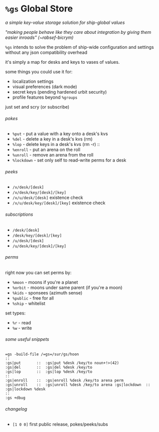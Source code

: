 #   `%gs` Global Store

_a simple key-value storage solution for ship-global values_

_"making people behave like they care about integration by giving them easier inroads" (~rabsef-bicrym)_

`%gs` intends to solve the problem of ship-wide configuration and
settings without any json compatibility overhead

it's simply a map for desks and keys to vases of values.

some things you could use it for:

- localization settings
- visual preferences (dark mode)
- secret keys (pending hardened urbit security)
- profile features beyond `%groups`

just set and scry (or subscribe)

###### pokes

- `%put` - put a value with a key onto a desk's kvs
- `%del` - delete a key in a desk's kvs (rm)
- `%lop` - delete keys in a desk's kvs (rm -r)
::
- `%enroll` - put an arena on the roll
- `%unroll` - remove an arena from the roll
- `%lockdown` - set only self to read-write perms for a desk

###### peeks

- `/x/desk/[desk]`
- `/x/desk/key/[desk]/[key]`
- `/x/u/desk/[desk]` existence check
- `/x/u/desk/key/[desk]/[key]` existence check

###### subscriptions

- `/desk/[desk]`
- `/desk/key/[desk]/[key]`
- `/u/desk/[desk]`
- `/u/desk/key/[desk]/[key]`

###### perms

right now you can set perms by:

- `%moon` - moons if you're a planet
- `%orbit` - moons under same parent (if you're a moon)
- `%kids` - sponsees (azimuth sense)
- `%public` - free for all
- `%ship` - whitelist

set types:

- `%r` - read
- `%w` - write

###### some useful snippets

```hoon
=gs -build-file /=gs=/sur/gs/hoon
::
:gs|put       ::  :gs|put %desk /key/to noun+!>(42)
:gs|del       ::  :gs|del %desk /key/to
:gs|lop       ::  :gs|lop %desk /key/to
::
:gs|enroll    ::  :gs|enroll %desk /key/to arena perm
:gs|unroll    ::  :gs|unroll %desk /key/to arena :gs|lockdown  ::  :gs|lockdown %desk
::
:gs +dbug
```

###### changelog

- `[1 0 0]` first public release, pokes/peeks/subs

